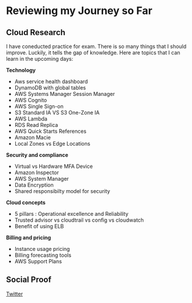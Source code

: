 # Reviewing my Journey so Far


## Cloud Research

I have coneducted practice for exam. There is so many things that I should improve. Luckily, it tells the gap of knowledge. Here are topics that I can learn in the upcoming days:

**Technology**
- Aws service health dashboard
- DynamoDB with global tables
- AWS Systems Manager Session Manager
- AWS Cognito
- AWS Single Sign-on
- S3 Standard IA VS S3 One-Zone IA
- AWS Lambda
- RDS Read Replica
- AWS Quick Starts References
- Amazon Macie
- Local Zones vs Edge Locations


**Security and compliance**
- Virtual vs Hardware MFA Device
- Amazon Inspector
- AWS System Manager
- Data Encryption 
- Shared responsibilty model for security


**Cloud concepts**
- 5 pillars : Operational excellence and Reliability 
- Trusted advisor vs cloudtrail vs config vs cloudwatch
- Benefit of using ELB

**Billing and pricing**
- Instance usage pricing
- Billing forecasting tools
- AWS Support Plans

## Social Proof

[Twitter](https://twitter.com/JoeSeven08/status/1505925464652935171)
